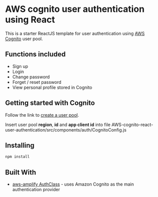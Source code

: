 # AWS cognito user authentication using React

This is a starter ReactJS template for user authentication using [AWS Cognito](https://aws.amazon.com/cognito/) user pool.

## Functions included

- Sign up
- Login
- Change password
- Forget / reset password
- View personal profile stored in Cognito

## Getting started with Cognito

Follow the link to [create a user pool](https://docs.aws.amazon.com/cognito/latest/developerguide/getting-started-with-cognito-user-pools.html).  

Insert user pool **region**, **id** and **app client id** into file AWS-cognito-react-user-authentication/src/components/auth/CognitoConfig.js

## Installing

```sh
npm install
```

## Built With

- [aws-amplify AuthClass](https://aws-amplify.github.io/amplify-js/api/classes/authclass.html) - uses Amazon Cognito as the main authentication provider
